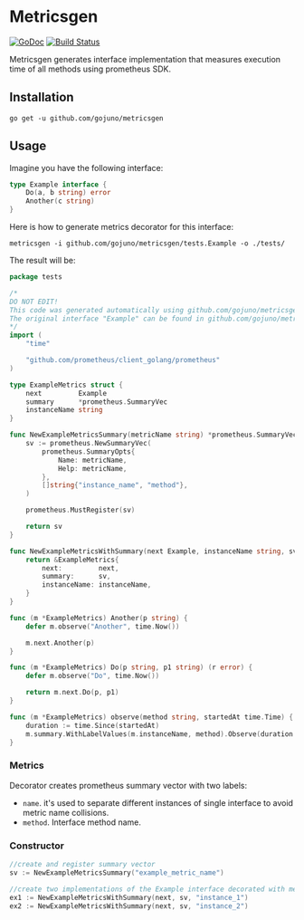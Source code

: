 # Metricsgen

[![GoDoc](https://godoc.org/github.com/gojuno/metricsgen?status.svg)](http://godoc.org/github.com/gojuno/metricsgen) [![Build Status](https://travis-ci.org/gojuno/metricsgen.svg?branch=master)](https://travis-ci.org/gojuno/metricsgen)

Metricsgen generates interface implementation that measures execution time of all methods using prometheus SDK.

## Installation

```
go get -u github.com/gojuno/metricsgen
```

## Usage

Imagine you have the following interface:


```go
type Example interface {
	Do(a, b string) error
	Another(c string)
}
```

Here is how to generate metrics decorator for this interface:
```
metricsgen -i github.com/gojuno/metricsgen/tests.Example -o ./tests/
```

The result will be:

```go
package tests

/*
DO NOT EDIT!
This code was generated automatically using github.com/gojuno/metricsgen v1.2
The original interface "Example" can be found in github.com/gojuno/metricsgen/tests
*/
import (
	"time"

	"github.com/prometheus/client_golang/prometheus"
)

type ExampleMetrics struct {
	next         Example
	summary      *prometheus.SummaryVec
	instanceName string
}

func NewExampleMetricsSummary(metricName string) *prometheus.SummaryVec {
	sv := prometheus.NewSummaryVec(
		prometheus.SummaryOpts{
			Name: metricName,
			Help: metricName,
		},
		[]string{"instance_name", "method"},
	)

	prometheus.MustRegister(sv)

	return sv
}

func NewExampleMetricsWithSummary(next Example, instanceName string, sv *prometheus.SummaryVec) *ExampleMetrics {
	return &ExampleMetrics{
		next:         next,
		summary:      sv,
		instanceName: instanceName,
	}
}

func (m *ExampleMetrics) Another(p string) {
	defer m.observe("Another", time.Now())

	m.next.Another(p)
}

func (m *ExampleMetrics) Do(p string, p1 string) (r error) {
	defer m.observe("Do", time.Now())

	return m.next.Do(p, p1)
}

func (m *ExampleMetrics) observe(method string, startedAt time.Time) {
	duration := time.Since(startedAt)
	m.summary.WithLabelValues(m.instanceName, method).Observe(duration.Seconds())
}
```

### Metrics

Decorator creates prometheus summary vector with two labels:

- `name`. it's used to separate different instances of single interface to avoid metric name collisions. 
- `method`. Interface method name.

### Constructor

```go
//create and register summary vector
sv := NewExampleMetricsSummary("example_metric_name")

//create two implementations of the Example interface decorated with methods' execution time metrics
ex1 := NewExampleMetricsWithSummary(next, sv, "instance_1")
ex2 := NewExampleMetricsWithSummary(next, sv, "instance_2")
```
